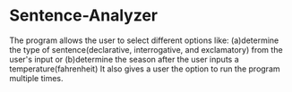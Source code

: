 # Sentence-Analyzer
The program allows the user to select different options like:
(a)determine the type of sentence(declarative, interrogative, and exclamatory) from the user's input or
(b)determine the season after the user inputs a temperature(fahrenheit)
It also gives a user the option to run the program multiple times.
